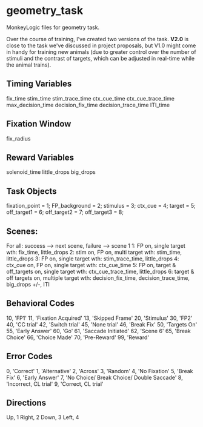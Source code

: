 # geometry_task
MonkeyLogic files for geometry task.

Over the course of training, I've created two versions of the task. **V2.0** is close to the task we've discussed in project proposals, but V1.0 might come in handy for training new animals (due to greater control over the number of stimuli and the contrast of targets, which can be adjusted in real-time while the animal trains).

## Timing Variables
fix_time
stim_time
stim_trace_time
ctx_cue_time
ctx_cue_trace_time
max_decision_time
decision_fix_time
decision_trace_time
ITI_time

## Fixation Window
fix_radius

## Reward Variables
solenoid_time
little_drops
big_drops

## Task Objects
fixation_point = 1;
FP_background = 2;
stimulus = 3;
ctx_cue = 4;
target = 5;
off_target1 = 6;
off_target2 = 7;
off_target3 = 8;

## Scenes:
For all: success --> next scene, failure --> scene 1
1: FP on, single target wth: fix_time, little_drops
2: stim on, FP on, multi target wth: stim_time, little_drops
3: FP on, single target wth: stim_trace_time, little_drops
4: ctx_cue on, FP on, single target wth: ctx_cue_time
5: FP on, target & off_targets on, single target wth: ctx_cue_trace_time, little_drops
6: target & off targets on, multiple target wth: decision_fix_time, decision_trace_time, big_drops +/-, ITI

## Behavioral Codes
10, 'FP1'
11, 'Fixation Acquired'
13, 'Skipped Frame'
20, 'Stimulus'
30, 'FP2'
40, 'CC trial'
42, 'Switch trial'
45, 'None trial'
46, 'Break Fix'
50, 'Targets On'
55, 'Early Answer'
60, 'Go'
61, 'Saccade Initiated'
62, 'Scene 6'
65, 'Break Choice'
66, 'Choice Made'
70, 'Pre-Reward'
99, 'Reward'

## Error Codes
0, 'Correct'
1, 'Alternative'
2, 'Across'
3, 'Random'
4, 'No Fixation'
5, 'Break Fix'
6, 'Early Answer'
7, 'No Choice/ Break Choice/ Double Saccade'
8, 'Incorrect, CL trial'
9, 'Correct, CL trial'

## Directions
Up, 1
Right, 2
Down, 3
Left, 4
